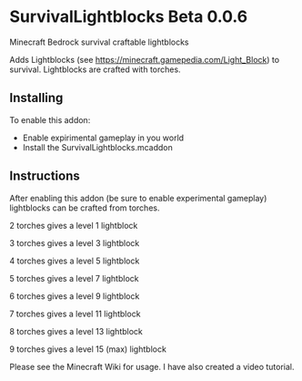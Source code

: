 # SurvivalLightblocks Beta 0.0.6
Minecraft Bedrock survival craftable lightblocks

Adds Lightblocks (see https://minecraft.gamepedia.com/Light_Block) to survival.  Lightblocks are crafted with torches.

## Installing
To enable this addon:
* Enable expirimental gameplay in you world
* Install the SurvivalLightblocks.mcaddon

## Instructions
After enabling this addon (be sure to enable experimental gameplay) lightblocks can be crafted from torches.

2 torches gives a level 1 lightblock

3 torches gives a level 3 lightblock

4 torches gives a level 5 lightblock

5 torches gives a level 7 lightblock

6 torches gives a level 9 lightblock

7 torches gives a level 11 lightblock

8 torches gives a level 13 lightblock

9 torches gives a level 15 (max) lightblock

Please see the Minecraft Wiki for usage.  I have also created a video tutorial.
